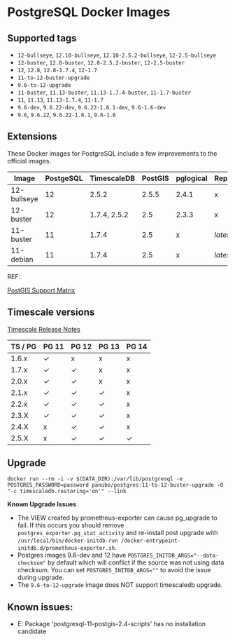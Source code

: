 # PostgreSQL Docker Images

## Supported tags

* `12-bullseye`, `12.10-bullseye`, `12.10-2.5.2-bullseye`, `12-2.5-bullseye`
* `12-buster`, `12.8-buster`, `12.8-2.5.2-buster`, `12-2.5-buster`
* `12`, `12.8`, `12.8-1.7.4`, `12-1.7`
* `11-to-12-buster-upgrade`
* `9.6-to-12-upgrade`
* `11-buster`, `11.13-buster`, `11.13-1.7.4-buster`, `11-1.7-buster`
* `11`, `11.13`, `11.13-1.7.4`, `11-1.7`
* `9.6-dev`, `9.6.22-dev`, `9.6.22-1.6.1-dev`, `9.6-1.6-dev`
* `9.6`, `9.6.22`, `9.6.22-1.6.1`, `9.6-1.6`

## Extensions

These Docker images for PostgreSQL include a few improvements to the official
images.

| Image       | PostgeSQL | TimescaleDB  | PostGIS | pglogical | Repmgr |
| ----------- | --------- | ------------ | ------- | --------- | ------ |
| 12-bullseye | 12        | 2.5.2        | 2.5.5   | 2.4.1     | x      |
| 12-buster   | 12        | 1.7.4, 2.5.2 | 2.5     | 2.3.3     | x      |
| 11-buster   | 11        | 1.7.4        | 2.5     | x         | _latest_ |
| 11-debian   | 11        | 1.7.4        | 2.5     | x         | _latest_ |

REF:

[PostGIS Support Matrix](https://trac.osgeo.org/postgis/wiki/UsersWikiPostgreSQLPostGIS#PostGISSupportMatrix)

## Timescale versions

[Timescale Release Notes](https://docs.timescale.com/timescaledb/latest/overview/release-notes/)

| TS / PG | PG 11 | PG 12 | PG 13 | PG 14 |
| ------- | ----- | ----- | ----- | ----- |
| 1.6.x   | ✓     | x     | x     | x     |
| 1.7.x   | ✓     | ✓     | x     | x     |
| 2.0.x   | ✓     | ✓     | x     | x     |
| 2.1.x   | ✓     | ✓     | ✓     | x     |
| 2.2.x   | ✓     | ✓     | ✓     | x     |
| 2.3.X   | ✓     | ✓     | ✓     | x     |
| 2.4.X   | x     | ✓     | ✓     | x     |
| 2.5.X   | x     | ✓     | ✓     | ✓     |

## Upgrade

```
docker run --rm -i -v $(DATA_DIR):/var/lib/postgresql -e POSTGRES_PASSWORD=password panubo/postgres:11-to-12-buster-upgrade -O "-c timescaledb.restoring='on'" --link
```

**Known Upgrade Issues**

* The VIEW created by prometheus-exporter can cause pg_upgrade to fail. If this occurs you should remove `postgres_exporter.pg_stat_activity` and re-install post upgrade with `/usr/local/bin/docker-initdb-run /docker-entrypoint-initdb.d/prometheus-exporter.sh`.
* Postgres images 9.6-dev and 12 have `POSTGRES_INITDB_ARGS="--data-checksum"` by default which will conflict if the source was not using data checksum. You can set `POSTGRES_INITDB_ARGS=""` to avoid the issue during upgrade.
* The `9.6-to-12-upgrade` image does NOT support timescaledb upgrade.

## Known issues:

* E: Package 'postgresql-11-postgis-2.4-scripts' has no installation candidate

